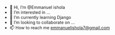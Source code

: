 - 👋 Hi, I’m @Emmanuel ishola
- 👀 I’m interested in ...
- 🌱 I’m currently learning Django
- 💞️ I’m looking to collaborate on ...
- 📫 How to reach me emmanuelishola7@gmail.com

<!---
Emmanuelishola123/Emmanuelishola123 is a ✨ special ✨ repository because its `README.md` (this file) appears on your GitHub profile.
You can click the Preview link to take a look at your changes.
--->

